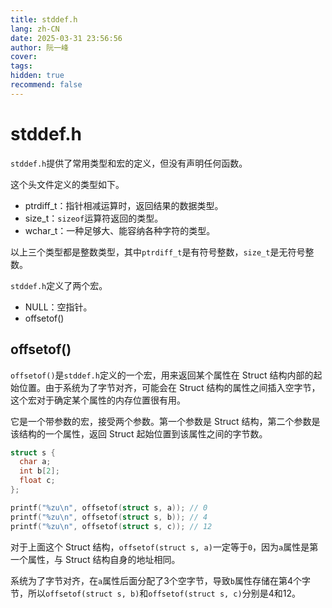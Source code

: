 ```yaml
---
title: stddef.h
lang: zh-CN
date: 2025-03-31 23:56:56
author: 阮一峰
cover: 
tags:
hidden: true
recommend: false
---
```


# stddef.h

`stddef.h`提供了常用类型和宏的定义，但没有声明任何函数。

这个头文件定义的类型如下。

- ptrdiff_t：指针相减运算时，返回结果的数据类型。
- size_t：`sizeof`运算符返回的类型。
- wchar_t：一种足够大、能容纳各种字符的类型。

以上三个类型都是整数类型，其中`ptrdiff_t`是有符号整数，`size_t`是无符号整数。

`stddef.h`定义了两个宏。

- NULL：空指针。
- offsetof()

## offsetof()

`offsetof()`是`stddef.h`定义的一个宏，用来返回某个属性在 Struct 结构内部的起始位置。由于系统为了字节对齐，可能会在 Struct 结构的属性之间插入空字节，这个宏对于确定某个属性的内存位置很有用。

它是一个带参数的宏，接受两个参数。第一个参数是 Struct 结构，第二个参数是该结构的一个属性，返回 Struct 起始位置到该属性之间的字节数。

```c
struct s {
  char a;
  int b[2];
  float c;
};

printf("%zu\n", offsetof(struct s, a)); // 0
printf("%zu\n", offsetof(struct s, b)); // 4
printf("%zu\n", offsetof(struct s, c)); // 12
```

对于上面这个 Struct 结构，`offsetof(struct s, a)`一定等于`0`，因为`a`属性是第一个属性，与 Struct 结构自身的地址相同。

系统为了字节对齐，在`a`属性后面分配了3个空字节，导致`b`属性存储在第4个字节，所以`offsetof(struct s, b)`和`offsetof(struct s, c)`分别是4和12。

